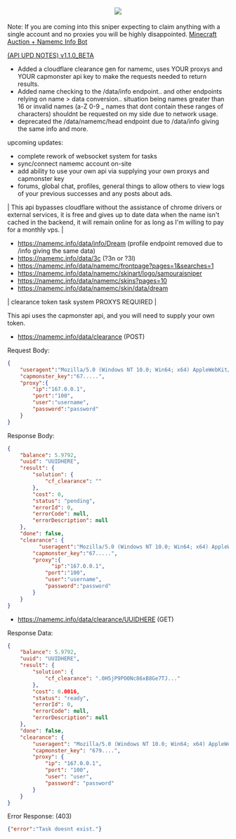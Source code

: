 
<h1 align="center" class="icon">
  <a>
    <img src="https://avatars.githubusercontent.com/u/84757238?v=4"></img>
  </a>
</h1>

Note: If you are coming into this sniper expecting to claim anything with a single account and no proxies you will be highly disappointed. [Minecraft Auction + Namemc Info Bot](https://discord.com/api/oauth2/authorize?client_id=1157922376495943822&permissions=0&scope=applications.commands%20bot)

[(API UPD NOTES) v1.1.0_BETA](https://namemc.info/) 
- Added a cloudflare clearance gen for namemc, uses YOUR proxys and YOUR capmonster api key to make the requests needed to return results.
- Added name checking to the /data/info endpoint.. and other endpoints relying on name > data conversion.. situation being names greater than 16 or invalid names (a-Z 0-9 _ names that dont contain these ranges of characters) shouldnt be requested on my side due to network usage.
- deprecated the /data/namemc/head endpoint due to /data/info giving the same info and more.

upcoming updates:
- complete rework of websocket system for tasks
- sync/connect namemc account on-site
- add ability to use your own api via supplying your own proxys and capmonster key
- forums, global chat, profiles, general things to allow others to view logs of your previous successes and any posts about ads.

| This api bypasses cloudflare without the assistance of chrome drivers or external services, it is free and gives up to date data when the name isn't cached in the backend, it will remain online for as long as I'm willing to pay for a monthly vps. |

- https://namemc.info/data/info/Dream (profile endpoint removed due to /info giving the same data)
- https://namemc.info/data/3c (?3n or ?3l)
- https://namemc.info/data/namemc/frontpage?pages=1&searches=1
- https://namemc.info/data/namemc/skinart/logo/samouraisniper
- https://namemc.info/data/namemc/skins?pages=10
- https://namemc.info/data/namemc/skin/data/dream

| clearance token task system PROXYS REQUIRED |

This api uses the capmonster api, and you will need to supply your own token.

- https://namemc.info/data/clearance (POST)

Request Body:
```json
{
	"useragent":"Mozilla/5.0 (Windows NT 10.0; Win64; x64) AppleWebKit/537.36 (KHTML, like Gecko) Chrome/120.0.0.0 Safari/537.36",
  	"capmonster_key":"67.....",
  	"proxy":{
    	"ip":"167.0.0.1",
      	"port":"100",
      	"user":"username",
      	"password":"password"
    }
}
```

Response Body:
```json
{
    "balance": 5.9792,
    "uuid": "UUIDHERE",
    "result": {
        "solution": {
            "cf_clearance": ""
        },
        "cost": 0,
        "status": "pending",
        "errorId": 0,
        "errorCode": null,
        "errorDescription": null
    },
    "done": false,
    "clearance": {
	      "useragent":"Mozilla/5.0 (Windows NT 10.0; Win64; x64) AppleWebKit/537.36 (KHTML, like Gecko) Chrome/120.0.0.0 Safari/537.36",
  	    "capmonster_key":"67.....",
  	    "proxy":{
    	      "ip":"167.0.0.1",
      	    "port":"100",
      	    "user":"username",
      	    "password":"password"
        }
    }
}
```

- https://namemc.info/data/clearance/UUIDHERE (GET)

Response Data:
```json
{
    "balance": 5.9792,
    "uuid": "UUIDHERE",
    "result": {
        "solution": {
            "cf_clearance": ".0H5jP9PO0Nc86xB8Ge7TJ..."
        },
        "cost": 0.0016,
        "status": "ready",
        "errorId": 0,
        "errorCode": null,
        "errorDescription": null
    },
    "done": false,
    "clearance": {
        "useragent": "Mozilla/5.0 (Windows NT 10.0; Win64; x64) AppleWebKit/537.36 (KHTML, like Gecko) Chrome/120.0.0.0 Safari/537.36",
        "capmonster_key": "679....",
        "proxy": {
            "ip": "167.0.0.1",
            "port": "100",
            "user": "user",
            "password": "password"
        }
    }
}
```

Error Response: (403)
```json
{"error":"Task doesnt exist."}
```
